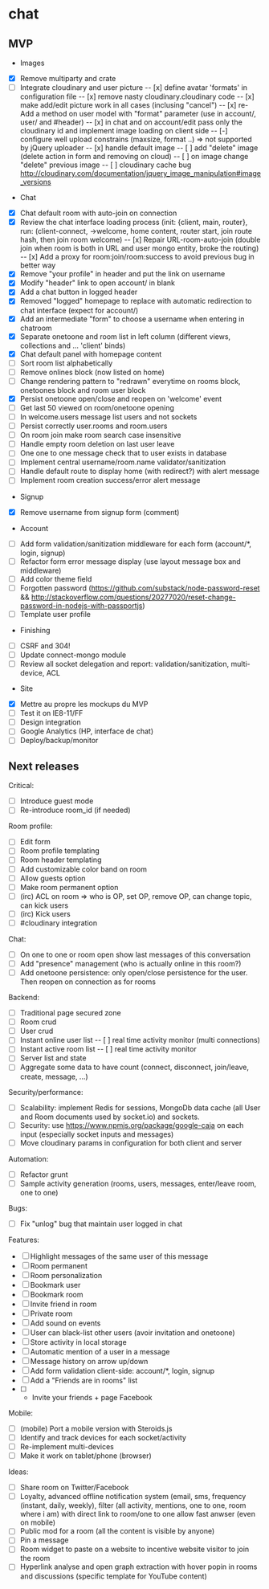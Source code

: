 chat
====

## MVP

- Images
- [x] Remove multiparty and crate
- [ ] Integrate cloudinary and user picture
-- [x] define avatar 'formats' in configuration file
-- [x] remove nasty cloudinary.cloudinary code
-- [x] make add/edit picture work in all cases (inclusing "cancel")
-- [x] re-Add a method on user model with "format" parameter (use in account/, user/ and #header)
-- [x] in chat and on account/edit pass only the cloudinary id and implement image loading on client side
-- [-] configure well upload constrains (maxsize, format ..) => not supported by jQuery uploader
-- [x] handle default image
-- [ ] add "delete" image (delete action in form and removing on cloud)
-- [ ] on image change "delete" previous image
-- [ ] cloudinary cache bug http://cloudinary.com/documentation/jquery_image_manipulation#image_versions

- Chat
- [x] Chat default room with auto-join on connection
- [x] Review the chat interface loading process (init: {client, main, router}, run: (client-connect, ->welcome, home content, router start, join route hash, then join room welcome)
-- [x] Repair URL-room-auto-join (double join when room is both in URL and user mongo entity, broke the routing)
-- [x] Add a proxy for room:join/room:success to avoid previous bug in better way
- [x] Remove "your profile" in header and put the link on username
- [x] Modify "header" link to open account/ in blank
- [x] Add a chat button in logged header
- [x] Removed "logged" homepage to replace with automatic redirection to chat interface (expect for account/)
- [x] Add an intermediate "form" to choose a username when entering in chatroom
- [x] Separate onetoone and room list in left column (different views, collections and ... 'client' binds)
- [x] Chat default panel with homepage content
- [ ] Sort room list alphabetically
- [ ] Remove onlines block (now listed on home)
- [ ] Change rendering pattern to "redrawn" everytime on rooms block, onetoones block and room user block
- [x] Persist onetoone open/close and reopen on 'welcome' event
- [ ] Get last 50 viewed on room/onetoone opening
- [ ] In welcome.users message list users and not sockets
- [ ] Persist correctly user.rooms and room.users
- [ ] On room join make room search case insensitive
- [ ] Handle empty room deletion on last user leave
- [ ] One one to one message check that to user exists in database
- [ ] Implement central username/room.name validator/sanitization
- [ ] Handle default route to display home (with redirect?) with alert message
- [ ] Implement room creation success/error alert message

- Signup
- [x] Remove username from signup form (comment)

- Account
- [ ] Add form validation/sanitization middleware for each form (account/*, login, signup)
- [ ] Refactor form error message display (use layout message box and middleware)
- [ ] Add color theme field
- [ ] Forgotten password (https://github.com/substack/node-password-reset && http://stackoverflow.com/questions/20277020/reset-change-password-in-nodejs-with-passportjs)
- [ ] Template user profile

- Finishing
- [ ] CSRF and 304!
- [ ] Update connect-mongo module
- [ ] Review all socket delegation and report: validation/sanitization, multi-device, ACL

- Site
- [x] Mettre au propre les mockups du MVP
- [ ] Test it on IE8-11/FF
- [ ] Design integration
- [ ] Google Analytics (HP, interface de chat)
- [ ] Deploy/backup/monitor

## Next releases

Critical:
- [ ] Introduce guest mode
- [ ] Re-introduce room_id (if needed)

Room profile:
- [ ] Edit form
- [ ] Room profile templating
- [ ] Room header templating
- [ ] Add customizable color band on room
- [ ] Allow guests option
- [ ] Make room permanent option
- [ ] (irc) ACL on room => who is OP, set OP, remove OP, can change topic, can kick users
- [ ] (irc) Kick users
- [ ] #cloudinary integration

Chat:
- [ ] On one to one or room open show last messages of this conversation
- [ ] Add "presence" management (who is actually online in this room?)
- [ ] Add onetoone persistence: only open/close persistence for the user. Then reopen on connection as for rooms

Backend:
- [ ] Traditional page secured zone
- [ ] Room crud
- [ ] User crud
- [ ] Instant online user list
-- [ ] real time activity monitor (multi connections)
- [ ] Instant active room list
-- [ ] real time activity monitor
- [ ] Server list and state
- [ ] Aggregate some data to have count (connect, disconnect, join/leave, create, message, ...)

Security/performance:
- [ ] Scalability: implement Redis for sessions, MongoDb data cache (all User and Room documents used by socket.io) and sockets.
- [ ] Security: use https://www.npmjs.org/package/google-caja on each input (especially socket inputs and messages)
- [ ] Move cloudinary params in configuration for both client and server

Automation:
- [ ] Refactor grunt
- [ ] Sample activity generation (rooms, users, messages, enter/leave room, one to one)

Bugs:
- [ ] Fix "unlog" bug that maintain user logged in chat

Features:
- [ ] Highlight messages of the same user of this message
- [ ] Room permanent
- [ ] Room personalization
- [ ] Bookmark user
- [ ] Bookmark room
- [ ] Invite friend in room
- [ ] Private room
- [ ] Add sound on events
- [ ] User can black-list other users (avoir invitation and onetoone)
- [ ] Store activity in local storage
- [ ] Automatic mention of a user in a message
- [ ] Message history on arrow up/down
- [ ] Add form validation client-side: account/*, login, signup
- [ ] Add a "Friends are in rooms" list
- [ ] + Invite your friends + page Facebook

Mobile:
- [ ] (mobile) Port a mobile version with Steroids.js
- [ ] Identify and track devices for each socket/activity
- [ ] Re-implement multi-devices
- [ ] Make it work on tablet/phone (browser)

Ideas:
- [ ] Share room on Twitter/Facebook
- [ ] Loyalty, advanced offline notification system (email, sms, frequency (instant, daily, weekly), filter (all activity, mentions, one to one, room where i am) with direct link to room/one to one allow fast anwser (even on mobile)
- [ ] Public mod for a room (all the content is visible by anyone)
- [ ] Pin a message
- [ ] Room widget to paste on a website to incentive website visitor to join the room
- [ ] Hyperlink analyse and open graph extraction with hover popin in rooms and discussions (specific template for YouTube content)